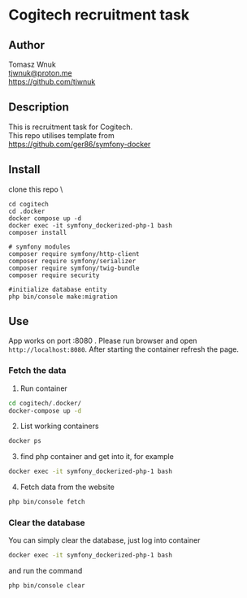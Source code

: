 # Cogitech recruitment task

## Author
Tomasz Wnuk \
tjwnuk@proton.me \
https://github.com/tjwnuk 

## Description

This is recruitment task for Cogitech.\
This repo utilises template from \
https://github.com/ger86/symfony-docker

## Install
clone this repo \
```
cd cogitech
cd .docker
docker compose up -d
docker exec -it symfony_dockerized-php-1 bash
composer install

# symfony modules
composer require symfony/http-client
composer require symfony/serializer
composer require symfony/twig-bundle
composer require security

#initialize database entity
php bin/console make:migration
```

## Use
App works on port :8080 . Please run browser and open `http://localhost:8080`. After starting the container refresh the page.

### Fetch the data
1. Run container
```bash
cd cogitech/.docker/
docker-compose up -d
```

2. List working containers
```bash
docker ps
```

3. find php container and get into it, for example
```bash
docker exec -it symfony_dockerized-php-1 bash
```

4. Fetch data from the website
```bash
php bin/console fetch
```

### Clear the database

You can simply clear the database, just log into container
```bash
docker exec -it symfony_dockerized-php-1 bash
```
and run the command
```bash
php bin/console clear
```